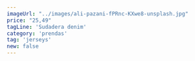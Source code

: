 ```yaml
---
imageUrl: "../images/ali-pazani-fPRnc-KXwe8-unsplash.jpg"
price: "25,49"
tagLine: 'Sudadera denim'
category: 'prendas'
tag: 'jerseys'
new: false
---
```

